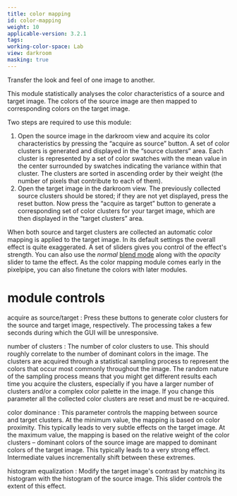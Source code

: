 ```yaml
---
title: color mapping
id: color-mapping
weight: 10
applicable-version: 3.2.1
tags: 
working-color-space: Lab 
view: darkroom
masking: true
---
```


Transfer the look and feel of one image to another. 

This module statistically analyses the color characteristics of a source and target image. The colors of the source image are then mapped to corresponding colors on the target image.

Two steps are required to use this module:

1. Open the source image in the darkroom view and acquire its color characteristics by pressing the “acquire as source” button. A set of color clusters is generated and displayed in the “source clusters” area. Each cluster is represented by a set of color swatches with the mean value in the center surrounded by swatches indicating the variance within that cluster. The clusters are sorted in ascending order by their weight (the number of pixels that contribute to each of them).
1. Open the target image in the darkroom view. The previously collected source clusters should be stored; if they are not yet displayed, press the reset button. Now press the “acquire as target” button to generate a corresponding set of color clusters for your target image, which are then displayed in the “target clusters” area.

When both source and target clusters are collected an automatic color mapping is applied to the target image. In its default settings the overall effect is quite exaggerated. A set of sliders gives you control of the effect's strength. You can also use the _normal_ [blend mode](../../darkroom/masking-and-blending/blend-modes.md) along with the _opacity_ slider to tame the effect. As the color mapping module comes early in the pixelpipe, you can also finetune the colors with later modules.

# module controls

acquire as source/target
: Press these buttons to generate color clusters for the source and target image, respectively. The processing takes a few seconds during which the GUI will be unresponsive.

number of clusters
: The number of color clusters to use. This should roughly correlate to the number of dominant colors in the image. The clusters are acquired through a statistical sampling process to represent the colors that occur most commonly throughout the image. The random nature of the sampling process means that you might get different results each time you acquire the clusters, especially if you have a larger number of clusters and/or a complex color palette in the image. If you change this parameter all the collected color clusters are reset and must be re-acquired.

color dominance
: This parameter controls the mapping between source and target clusters. At the minimum value, the mapping is based on color proximity. This typically leads to very subtle effects on the target image. At the maximum value, the mapping is based on the relative weight of the color clusters – dominant colors of the source image are mapped to dominant colors of the target image. This typically leads to a very strong effect. Intermediate values incrementally shift between these extremes.

histogram equalization
: Modify the target image's contrast by matching its histogram with the histogram of the source image. This slider controls the extent of this effect.
